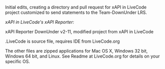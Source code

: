 Initial edits, creating a directory and pull request for xAPI in LiveCode project customized to send statements to the Team-DownUnder LRS.

_xAPI in LiveCode's xAPI Reporter:_

xAPI Reporter DownUnder v2-11, modified project from xAPI in LiveCode

.LiveCode is source file, requires IDE from LiveCode.org

The other files are zipped applications for Mac OS X, Windows 32 bit, Windows 64 bit, and Linux. See Readme at LiveCode.org for details on your specific OS.

